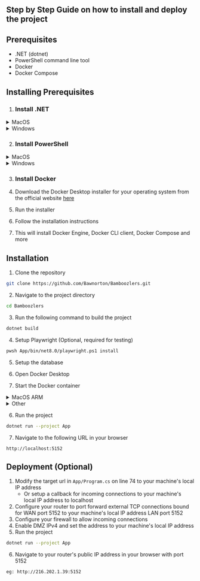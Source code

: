 ## Step by Step Guide on how to install and deploy the project

## Prerequisites
- .NET (dotnet)
- PowerShell command line tool
- Docker
- Docker Compose

## Installing Prerequisites
1. ### Install .NET
<details>
<summary>MacOS</summary>

1. Install Homebrew
```bash
/bin/bash -c "$(curl -fsSL https://raw.githubusercontent.com/Homebrew/install/HEAD/install.sh)"
```
2. Install .NET
```bash
brew install dotnet
```

</details>

<details>
<summary>Windows</summary>

1. Download the .NET SDK from the official website [here](https://dotnet.microsoft.com/download)
2. Run the installer
3. Follow the installation instructions
</details>

2. ### Install PowerShell
<details>
<summary>MacOS</summary>

1. Per step 1, you should have Homebrew installed
2. Install PowerShell
```bash
brew install powershell/tap/powershell
```

</details>

<details>
<summary>Windows</summary>

1. Open command prompt as an administrator
2. Run the following command
```bash
winget install --id Microsoft.PowerShell --source winget
```

</details>

3. ### Install Docker


1. Download the Docker Desktop installer for your operating system from the official website [here](https://www.docker.com/products/docker-desktop)
2. Run the installer
3. Follow the installation instructions
4. This will install Docker Engine, Docker CLI client, Docker Compose and more

## Installation
1. Clone the repository
```bash
git clone https://github.com/Bawnorton/Bamboozlers.git
```
2. Navigate to the project directory
```bash
cd Bamboozlers
```
3. Run the following command to build the project
```bash
dotnet build
```
4. Setup Playwright (Optional, required for testing)
```bash
pwsh App/bin/net8.0/playwright.ps1 install
```
5. Setup the database


1. Open Docker Desktop
2. Start the Docker container
<details>
<summary>MacOS ARM</summary>

```bash
docker-compose -f Docker/docker-compose-m1.yml up -d
```
</details>

<details>
<summary>Other</summary>

```bash
docker-compose -f Docker/docker-compose.yml up -d
```
</details>

6. Run the project
```bash
dotnet run --project App
```

7. Navigate to the following URL in your browser
```
http://localhost:5152
```

## Deployment (Optional)
1. Modify the target url in `App/Program.cs` on line 74 to your machine's local IP address
   - Or setup a callback for incoming connections to your machine's local IP address to localhost
2. Configure your router to port forward external TCP connections bound for WAN port 5152 to your machine's local IP address LAN port 5152
3. Configure your firewall to allow incoming connections 
4. Enable DMZ IPv4 and set the address to your machine's local IP address
5. Run the project
```bash
dotnet run --project App
```
6. Navigate to your router's public IP address in your browser with port 5152
```
eg: http://216.202.1.39:5152
```